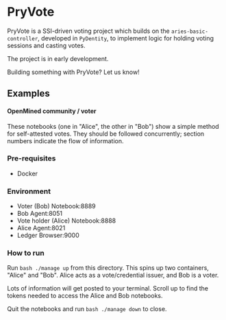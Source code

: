 # PryVote

PryVote is a SSI-driven voting project
which builds on the `aries-basic-controller`,
developed in `PyDentity`,
to implement logic for holding voting sessions
and casting votes.

The project is in early development.

Building something with PryVote?
Let us know!

## Examples

#### OpenMined community / voter

These notebooks
(one in "Alice", the other in "Bob")
show a simple method for self-attested votes.
They should be followed concurrently;
section numbers indicate the flow of information.

### Pre-requisites

- Docker

### Environment

- Voter (Bob) Notebook:8889
- Bob Agent:8051
- Vote holder (Alice) Notebook:8888
- Alice Agent:8021
- Ledger Browser:9000

### How to run

Run `bash ./manage up` from this directory.
This spins up two containers, "Alice" and "Bob".
Alice acts as a vote/credential issuer,
and Bob is a voter.

Lots of information will get posted to your terminal.
Scroll up to find the tokens needed to access
the Alice and Bob notebooks.

Quit the notebooks
and run `bash ./manage down`
to close.
